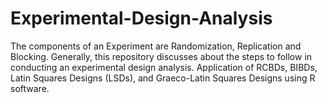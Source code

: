 # Experimental-Design-Analysis
The components of an Experiment are Randomization, Replication and Blocking.
Generally, this repository discusses about the steps to follow in conducting an experimental design analysis.
Application of RCBDs, BIBDs, Latin Squares Designs (LSDs), and Graeco-Latin Squares Designs using R software.
